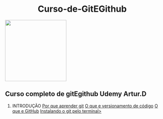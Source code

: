 <h1 align="center">Curso-de-GitEGithub</h1>
<img src=https://github.com/Fas-naWeb/Curso-de-Linux---Concluido/blob/main/Aprendendo_Linux/src/recursos/Curso-de-Git-e-GitHub.png width=200px>

<h2>Curso completo de gitEgithub Udemy Artur.D</h2>

<ol>
  <li>
     INTRODUÇÃO
     <a href =https://github.com/Fas-naWeb/Curso-de-GitEGithub---Concluido/blob/main/%2401_INTRODUCAO/%24005_Introducao.java>Por que aprender git</a>
     <a href =https://github.com/Fas-naWeb/Curso-de-GitEGithub---Concluido/commit/82086095fa87e384ef052daf999ca7bad761e4ff> O que e versionamento de código</a>
     <a href =https://github.com/Fas-naWeb/Curso-de-GitEGithub---Concluido/commit/92728a5377db753673176f96af16c699ccf32b75> O que e GitHub</a>
     <a href =https://github.com/Fas-naWeb/Curso-de-GitEGithub---Concluido/commit/abe80652061e29985f6871f6b00d6819953e8a42> Instalando o git pelo terminal></a>
  </li> 
 <ol>


